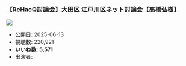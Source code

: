 ### [【ReHacQ討論会】大田区 江戸川区ネット討論会【高橋弘樹】](https://www.youtube.com/watch?v=Tzm8B5ip0RM)
[![](https://img.youtube.com/vi/Tzm8B5ip0RM/sddefault.jpg)](https://www.youtube.com/watch?v=Tzm8B5ip0RM)
-   公開日: 2025-06-13
-   視聴数: 220,921
-   **いいね数: 5,571**
-   出演者: 
